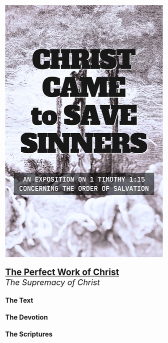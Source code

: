 <img class="intro-right" src="../images/book-ccss-3.jpg">

<p style="font-weight: bold; font-size: 2em; margin-bottom: 0px "><a class="header" href="#perfect-work-of-Christ">The Perfect Work of Christ</a></p>

<p style="font-style: italic; font-size: 1.6rem; margin-top: 0px">The Supremacy of Christ</p>

## The Text

## The Devotion

## The Scriptures
